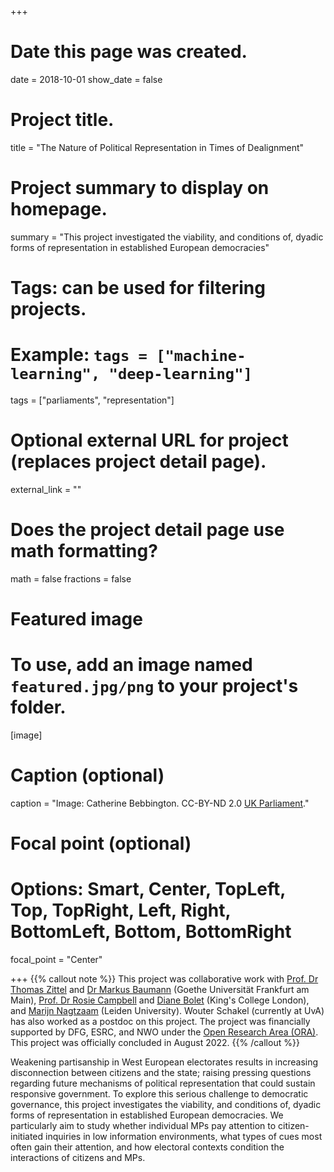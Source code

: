 +++
# Date this page was created.
date = 2018-10-01
show_date = false

# Project title.
title = "The Nature of Political Representation in Times of Dealignment"

# Project summary to display on homepage.
summary = "This project investigated the viability, and conditions of, dyadic forms of representation in established European democracies"

# Tags: can be used for filtering projects.
# Example: `tags = ["machine-learning", "deep-learning"]`
tags = ["parliaments", "representation"]

# Optional external URL for project (replaces project detail page).
external_link = ""

# Does the project detail page use math formatting?
math = false
fractions = false

# Featured image
# To use, add an image named `featured.jpg/png` to your project's folder. 
[image]
  # Caption (optional)
  caption = "Image: Catherine Bebbington. CC-BY-ND 2.0 [UK Parliament](https://www.flickr.com/photos/uk_parliament/4642915654)."
  
  # Focal point (optional)
  # Options: Smart, Center, TopLeft, Top, TopRight, Left, Right, BottomLeft, Bottom, BottomRight
  focal_point = "Center"

  
+++
{{% callout note %}}
 This project was collaborative work with [Prof. Dr Thomas Zittel](http://www.goethe-university-frankfurt.de/50240689/tzittel) and [Dr Markus Baumann](http://www.goethe-university-frankfurt.de/82093867/ContentPage_82093867?) (Goethe Universität Frankfurt am Main), [Prof. Dr Rosie Campbell](https://www.kcl.ac.uk/people/rosie-campbell) and [Diane Bolet](https://www.researchgate.net/profile/Diane_Bolet) (King's College London), and [Marijn Nagtzaam](https://www.universiteitleiden.nl/en/staffmembers/marijn-nagtzaam#tab-1) (Leiden University). Wouter Schakel (currently at UvA) has also worked as a postdoc on this project. The project was financially supported by DFG, ESRC, and NWO under the [Open Research Area (ORA)](https://www.nwo.nl/en/news-and-events/news/2018/10/fourteen-dutch-researchers-funded-for-collaborative-projects-across-europe-and-japan.html). 
 This project was officially concluded in August 2022.
{{% /callout %}}

Weakening partisanship in West European electorates results in increasing disconnection between citizens and the state; raising pressing questions regarding future mechanisms of political representation that could sustain responsive government. To explore this serious challenge to democratic governance, this project investigates the viability, and conditions of, dyadic forms of representation in established European democracies. We particularly aim to study whether individual MPs pay attention to citizen-initiated inquiries in low information environments, what types of cues most often gain their attention, and how electoral contexts condition the interactions of citizens and MPs. 


